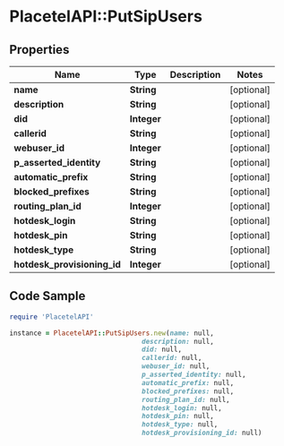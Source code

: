 # PlacetelAPI::PutSipUsers

## Properties

Name | Type | Description | Notes
------------ | ------------- | ------------- | -------------
**name** | **String** |  | [optional] 
**description** | **String** |  | [optional] 
**did** | **Integer** |  | [optional] 
**callerid** | **String** |  | [optional] 
**webuser_id** | **Integer** |  | [optional] 
**p_asserted_identity** | **String** |  | [optional] 
**automatic_prefix** | **String** |  | [optional] 
**blocked_prefixes** | **String** |  | [optional] 
**routing_plan_id** | **Integer** |  | [optional] 
**hotdesk_login** | **String** |  | [optional] 
**hotdesk_pin** | **String** |  | [optional] 
**hotdesk_type** | **String** |  | [optional] 
**hotdesk_provisioning_id** | **Integer** |  | [optional] 

## Code Sample

```ruby
require 'PlacetelAPI'

instance = PlacetelAPI::PutSipUsers.new(name: null,
                                 description: null,
                                 did: null,
                                 callerid: null,
                                 webuser_id: null,
                                 p_asserted_identity: null,
                                 automatic_prefix: null,
                                 blocked_prefixes: null,
                                 routing_plan_id: null,
                                 hotdesk_login: null,
                                 hotdesk_pin: null,
                                 hotdesk_type: null,
                                 hotdesk_provisioning_id: null)
```


